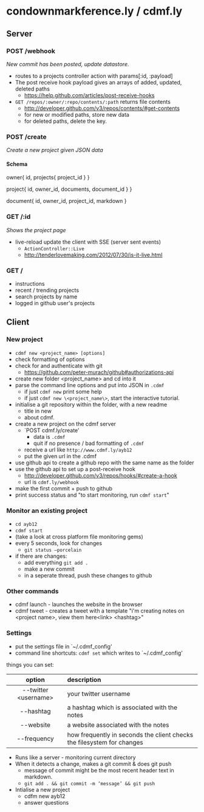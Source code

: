 #  condownmarkference.ly / cdmf.ly 

## Server 

###  POST /webhook

*New commit has been posted, update datastore.*

* routes to a projects controller action with params[:id, :payload]
* The post receive hook payload gives an arrays of added, updated, deleted paths
	* https://help.github.com/articles/post-receive-hooks
* `GET /repos/:owner/:repo/contents/:path` returns file contents
	* http://developer.github.com/v3/repos/contents/#get-contents
	* for new or modified paths, store new data
	* for deleted paths, delete the key.

### POST /create

*Create a new project given JSON data*

#### Schema

owner{
	id,
	projects{
		project_id
	}
}

project{
	id,
	owner_id,
	documents,
		document_id
	}
}

document{
	id,
	owner_id,
	project_id,
	markdown
}
	

### GET /:id

*Shows the project page*

* live-reload update the client with SSE (server sent events)
	* `ActionController::Live`
	* http://tenderlovemaking.com/2012/07/30/is-it-live.html

### GET /

* instructions
* recent / trending projects
* search projects by name
* logged in github user's projects


## Client 

###  New project
 
* `cdmf new <project_name> [options]`
* check formatting of options
* check for and authenticate with git 
	* https://github.com/peter-murach/github#authorizations-api
* create new folder \<project_name\> and cd into it
* parse the command line options and put into JSON in `.cdmf`
	* if just `cdmf new` print some help
	* if just `cdmf new \<project_name\>`, start the interactive tutorial. 
* initialise a git repository within the folder, with a new readme
	* title in new
	* about cdmf.
* create a new project on the cdmf server
	* `POST cdmf.ly/create’
		* data is `.cdmf`
		* quit if no presence / bad formatting of `.cdmf`
	* receive a url like `http://www.cdmf.ly/ayb12`
	* put the given url in the .cdmf
* use github api to create a github repo with the same name as the folder
* use the github api to set up a post-receive hook 
	* http://developer.github.com/v3/repos/hooks/#create-a-hook
	* url is `cdmf.ly/webhook`
* make the first commit + push to github
* print success status and "to start monitoring, run `cdmf start`"

### Monitor an existing project

* `cd ayb12`
* `cdmf start`
* (take a look at cross platform file monitoring gems)
* every 5 seconds, look for changes
	* `git status —porcelain`
* if there are changes:
	* add everything `git add .`
	* make a new commit
	* in a seperate thread, push these changes to github

### Other commands

* cdmf launch - launches the website in the browser
* cdmf tweet - creates a tweet with a template "i'm creating notes on \<project name\>, view them here\<link\> \<hashtag\>"

### Settings

* put the settings file in `~/.cdmf_config’
* command line shortcuts: `cdmf set` which writes to `~/.cdmf_config’

things you can set:

| option | description |
|:-----------:|:------------|
| --twitter \<username\> | your twitter username |
| --hashtag | a hashtag which is associated with the notes |
| --website | a website associated with the notes |  
| --frequency | how frequently in seconds the client checks the filesystem for changes |


* Runs like a server - monitoring current directory
* When it detects a change, makes a git commit & does git push
	* message of commit might be the most recent header text in markdown.
	* `git add . && git commit -m ‘message’ && git push`
* Intialise a new project
	* cdfm new ayb12
	* answer questions